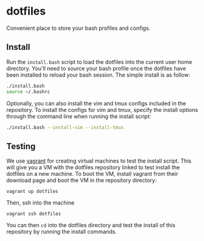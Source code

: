 # dotfiles
Convenient place to store your bash profiles and configs.

## Install

Run the `install.bash` script to load the dotfiles into the current user home directory. You'll need to source your bash profile once the dotfiles have been installed to reload your bash session. The simple install is as follow:

```bash
./install.bash
source ~/.bashrc
```

Optionally, you can also install the vim and tmux configs included in the repository. To install the configs for vim and tmux, specify the install options through the command line when running the install script:

```bash
./install.bash --install-vim --install-tmux
```

## Testing

We use [vagrant](https://www.vagrantup.com/) for creating virtual machines to test the install script. This will give you a VM with the dotfiles repository linked to test install the dotfiles on a new machine. To boot the VM, install vagrant from their download page and boot the VM in the repository directory:

`vagrant up dotfiles`

Then, ssh into the machine

`vagrant ssh dotfiles`

You can then `cd` into the dotfiles directory and test the install of this repository by running the install commands.
